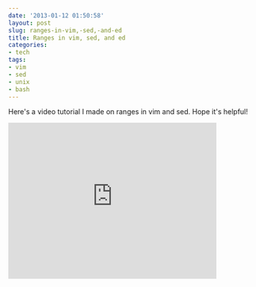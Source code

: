 ```yaml
---
date: '2013-01-12 01:50:58'
layout: post
slug: ranges-in-vim,-sed,-and-ed
title: Ranges in vim, sed, and ed
categories:
- tech
tags:
- vim
- sed
- unix
- bash
---
```


Here's a video tutorial I made on ranges in vim and sed. Hope it's helpful!

<iframe width="420" height="315" src="http://www.youtube.com/embed/1k7_7e5ugrY" frameborder="0" allowfullscreen></iframe>
